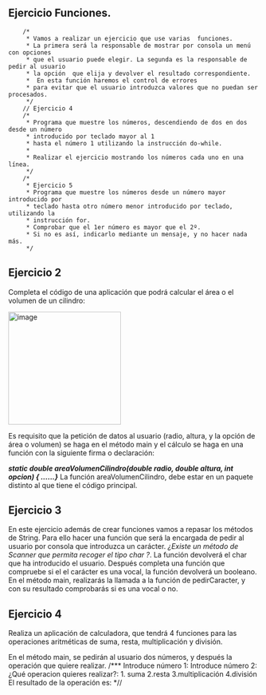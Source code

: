   ## Ejercicio Funciones.

        /*
         * Vamos a realizar un ejercicio que use varias  funciones.
         * La primera será la responsable de mostrar por consola un menú con opciones
         * que el usuario puede elegir. La segunda es la responsable de pedir al usuario
         * la opción  que elija y devolver el resultado correspondiente. 
         *  En esta función haremos el control de errores
         * para evitar que el usuario introduzca valores que no puedan ser procesados.
         */
        // Ejercicio 4
        /*
         * Programa que muestre los números, descendiendo de dos en dos desde un número
         * introducido por teclado mayor al 1
         * hasta el número 1 utilizando la instrucción do-while.
         * 
         * Realizar el ejercicio mostrando los números cada uno en una línea.
         */
        /*
         * Ejercicio 5
         * Programa que muestre los números desde un número mayor introducido por
         * teclado hasta otro número menor introducido por teclado, utilizando la
         * instrucción for.
         * Comprobar que el 1er número es mayor que el 2º.
         * Si no es así, indicarlo mediante un mensaje, y no hacer nada más.
         */


## Ejercicio 2

Completa el código de una aplicación que podrá calcular el área o el volumen de un cilindro: 

<img width="226" alt="image" src="https://github.com/user-attachments/assets/44047e15-8ee4-480c-801f-f0d3062b0982">

Es requisito que la petición de datos al usuario (radio, altura, y la opción de área o volumen)  se haga en el método main  y el cálculo se haga en una función con la siguiente firma o declaración: 

 ***static double areaVolumenCilindro(double radio, double altura, int opcion) { ......}***
 La función areaVolumenCilindro, debe estar en un paquete distinto al que tiene el código principal. 
 

 ## Ejercicio 3
En este ejercicio además de crear funciones vamos a repasar los métodos de String. Para ello hacer una función que será la encargada de  pedir al usuario  por consola que introduzca un carácter. *¿Existe un método de Scanner que permita recoger el tipo char ?*. 
La función devolverá el char que ha introducido el usuario.
Después completa una función que compruebe si el el  carácter es una vocal, la función devolverá un booleano. 
En el método main, realizarás la llamada a la función de pedirCaracter, y con su resultado comprobarás si es una vocal o no. 

## Ejercicio 4
Realiza un aplicación de calculadora, que tendrá 4 funciones para las operaciones aritméticas de suma, resta, multiplicación y división. 

En el método main, se pedirán al usuario dos números, y después la operación que quiere realizar. 
/***
Introduce número 1: 
Introduce número 2: 
¿Qué operacion quieres realizar?: 1. suma 2.resta 3.multiplicación 4.división
El resultado de la operación es: 
*//



 

